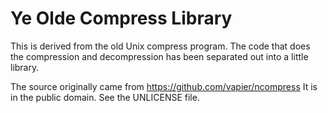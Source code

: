 
# Ye Olde Compress Library

This is derived from the old Unix compress program.  The code that
does the compression and decompression has been separated out into a
little library.

The source originally came from https://github.com/vapier/ncompress 
It is in the public domain. See the UNLICENSE file.

